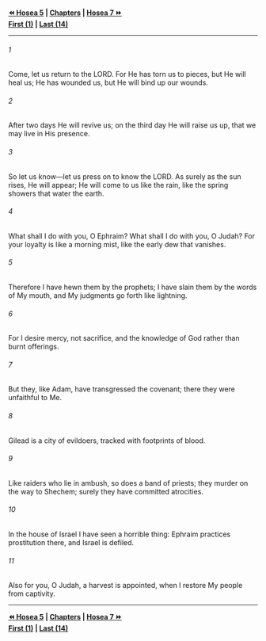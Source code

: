   
**[⏪ Hosea 5](./Hosea%205.md) | [Chapters](./_index.md) | [Hosea 7 ⏩](./Hosea%207.md)**  
**[First (1)](./Hosea%201.md) | [Last (14)](./Hosea%2014.md)**  
  
---  
  
###### 1  
Come, let us return to the LORD. For He has torn us to pieces, but He will heal us; He has wounded us, but He will bind up our wounds.  
  
###### 2  
After two days He will revive us; on the third day He will raise us up, that we may live in His presence.  
  
###### 3  
So let us know—let us press on to know the LORD. As surely as the sun rises, He will appear; He will come to us like the rain, like the spring showers that water the earth.  
  
###### 4  
What shall I do with you, O Ephraim? What shall I do with you, O Judah? For your loyalty is like a morning mist, like the early dew that vanishes.  
  
###### 5  
Therefore I have hewn them by the prophets; I have slain them by the words of My mouth, and My judgments go forth like lightning.  
  
###### 6  
For I desire mercy, not sacrifice, and the knowledge of God rather than burnt offerings.  
  
###### 7  
But they, like Adam, have transgressed the covenant; there they were unfaithful to Me.  
  
###### 8  
Gilead is a city of evildoers, tracked with footprints of blood.  
  
###### 9  
Like raiders who lie in ambush, so does a band of priests; they murder on the way to Shechem; surely they have committed atrocities.  
  
###### 10  
In the house of Israel I have seen a horrible thing: Ephraim practices prostitution there, and Israel is defiled.  
  
###### 11  
Also for you, O Judah, a harvest is appointed, when I restore My people from captivity.  
  
  
---  
  
**[⏪ Hosea 5](./Hosea%205.md) | [Chapters](./_index.md) | [Hosea 7 ⏩](./Hosea%207.md)**  
**[First (1)](./Hosea%201.md) | [Last (14)](./Hosea%2014.md)**  
  

